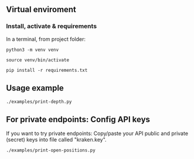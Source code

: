 ## Virtual enviroment
### Install, activate & requirements
In a terminal, from project folder:

```
python3 -m venv venv

source venv/bin/activate

pip install -r requirements.txt
```

## Usage example
```
./examples/print-depth.py
```

## For private endpoints: Config API keys
If you want to try private endpoints: Copy/paste your API public and private (secret) keys into file called "kraken.key".

```
./examples/print-open-positions.py
```